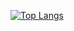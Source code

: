 [![Top Langs](https://github-readme-stats.vercel.app/api/top-langs/?username=jkeresman01&theme=dracula)](https://github.com/jkeresman01/github-readme-stats)

<!--
**jkeresman01/jkeresman01** is a ✨ _special_ ✨ repository because its `README.md` (this file) appears on your GitHub profile.

Here are some ideas to get you started:

- 🔭 I’m currently working on ...
- 🌱 I’m currently learning ...
- 👯 I’m looking to collaborate on ...
- 🤔 I’m looking for help with ...
- 💬 Ask me about ...
- 📫 How to reach me: ...
- 😄 Pronouns: ...
- ⚡ Fun fact: ...
-->
